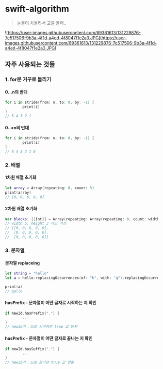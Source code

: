 # swift-algorithm
> 눈물이 차올라서 고갤 들어..

![https://user-images.githubusercontent.com/69361613/131229876-7c517506-9b3a-4f1d-a4ed-4f8047f1e2a3.JPG](https://user-images.githubusercontent.com/69361613/131229876-7c517506-9b3a-4f1d-a4ed-4f8047f1e2a3.JPG)

## 자주 사용되는 것들

### 1. for문 거꾸로 돌리기

#### 0...n의 반대

```swift
for i in stride(from: n, to: 0, by: -1) {
        print(i)
}
// 5 4 3 2 1 
```

#### 0..<n의 반대

```swift
for i in stride(from: n, to: 0, by: -1) {
        print(i)
}
// 5 4 3 2 1 0
```

### 2. 배열

#### 1차원 배열 초기화

```swift
let array = Array(repeating: 0, count: 5)
print(array)
// [0, 0, 0, 0, 0]
```

#### 2차원 배열 초기화

```swift
var blocks: [[Int]] = Array(repeating: Array(repeating: 0, count: width), count: height)
// width 5, height 3 라고 가정
// [[0, 0, 0, 0, 0], 
//  [0, 0, 0, 0, 0], 
//  [0, 0, 0, 0, 0]]
```


### 3. 문자열 

#### 문자열 replaceing

```swift
let string = "hello"
let a = hello.replacingOccurrences(of: "h", with: "q").replacingOccurrences(of: "e", with: "a")

print(a)
// qallo 
```

#### hasPrefix - 문자열이 어떤 글자로 시작하는 지 확인
```swift
if newId.hasPrefix(".") {
        ...
}
// newId가 .으로 시작하면 true 값 반환
```

#### hasPrefix - 문자열이 어떤 글자로 끝나는 지 확인
```swift
if newId.hasSuffix(".") {
        ...
}
// newId가 .으로 끝나면 true 값 반환
```
